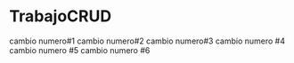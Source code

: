 # TrabajoCRUD
cambio numero#1
cambio numero#2
cambio numero#3
cambio numero #4
cambio numero #5
cambio numero #6
